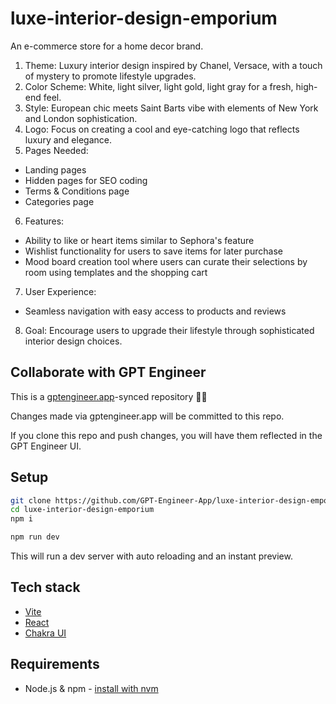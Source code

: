 # luxe-interior-design-emporium

An e-commerce store for a home decor brand.
1. Theme: Luxury interior design inspired by Chanel, Versace, with a touch of mystery to promote lifestyle upgrades.
2. Color Scheme: White, light silver, light gold, light gray for a fresh, high-end feel.
3. Style: European chic meets Saint Barts vibe with elements of New York and London sophistication.
4. Logo: Focus on creating a cool and eye-catching logo that reflects luxury and elegance.
5. Pages Needed:
- Landing pages
- Hidden pages for SEO coding
- Terms & Conditions page
- Categories page
6. Features:
- Ability to like or heart items similar to Sephora's feature
- Wishlist functionality for users to save items for later purchase
- Mood board creation tool where users can curate their selections by room using templates and the shopping cart
7. User Experience:
- Seamless navigation with easy access to products and reviews
8. Goal: Encourage users to upgrade their lifestyle through sophisticated interior design choices.

## Collaborate with GPT Engineer

This is a [gptengineer.app](https://gptengineer.app)-synced repository 🌟🤖

Changes made via gptengineer.app will be committed to this repo.

If you clone this repo and push changes, you will have them reflected in the GPT Engineer UI.

## Setup

```sh
git clone https://github.com/GPT-Engineer-App/luxe-interior-design-emporium.git
cd luxe-interior-design-emporium
npm i
```

```sh
npm run dev
```

This will run a dev server with auto reloading and an instant preview.

## Tech stack

- [Vite](https://vitejs.dev/)
- [React](https://react.dev/)
- [Chakra UI](https://chakra-ui.com/)

## Requirements

- Node.js & npm - [install with nvm](https://github.com/nvm-sh/nvm#installing-and-updating)
